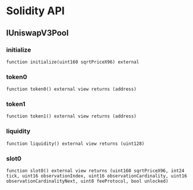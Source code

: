 # Solidity API

## IUniswapV3Pool

### initialize

```solidity
function initialize(uint160 sqrtPriceX96) external
```

### token0

```solidity
function token0() external view returns (address)
```

### token1

```solidity
function token1() external view returns (address)
```

### liquidity

```solidity
function liquidity() external view returns (uint128)
```

### slot0

```solidity
function slot0() external view returns (uint160 sqrtPriceX96, int24 tick, uint16 observationIndex, uint16 observationCardinality, uint16 observationCardinalityNext, uint8 feeProtocol, bool unlocked)
```

